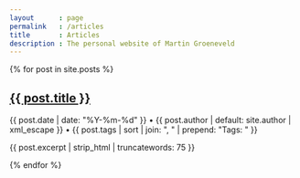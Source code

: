 ```yaml
---
layout      : page
permalink   : /articles
title       : Articles
description : The personal website of Martin Groeneveld
---
```


{% for post in site.posts %}
  <h2 class="h4 font-weight-bold p-0 mb-2"><a href="{{ post.url | prepend: site.baseurl }}">{{ post.title }}</a></h2>
  <p class="text-muted mb-2 small">{{ post.date | date: "%Y-%m-%d" }} &bull; {{ post.author | default: site.author | xml_escape }} &bull; {{ post.tags | sort | join: ", " | prepend: "Tags: " }}</p>
  <p class="mb-5">{{ post.excerpt | strip_html | truncatewords: 75 }}</p>
{% endfor %}
